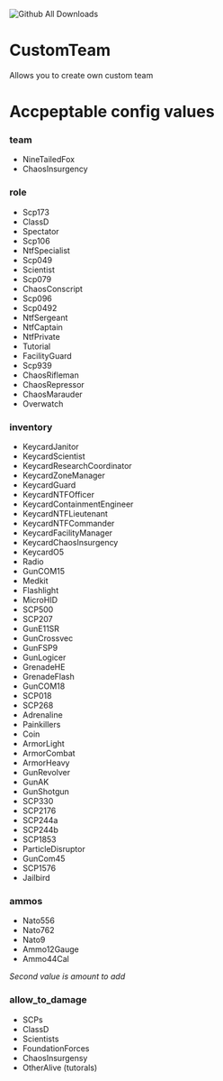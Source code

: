 ![Github All Downloads](https://img.shields.io/github/downloads/VALERA771/CustomTeam/total.svg?style=flat)

# CustomTeam
Allows you to create own custom team

# Accpeptable config values

### team
- NineTailedFox
- ChaosInsurgency


### role
- Scp173
- ClassD
- Spectator
- Scp106
- NtfSpecialist
- Scp049
- Scientist
- Scp079
- ChaosConscript
- Scp096
- Scp0492
- NtfSergeant
- NtfCaptain
- NtfPrivate
- Tutorial
- FacilityGuard
- Scp939
- ChaosRifleman
- ChaosRepressor
- ChaosMarauder
- Overwatch


### inventory
- KeycardJanitor
- KeycardScientist
- KeycardResearchCoordinator
- KeycardZoneManager
- KeycardGuard
- KeycardNTFOfficer
- KeycardContainmentEngineer
- KeycardNTFLieutenant
- KeycardNTFCommander
- KeycardFacilityManager
- KeycardChaosInsurgency
- KeycardO5
- Radio
- GunCOM15
- Medkit
- Flashlight
- MicroHID
- SCP500
- SCP207
- GunE11SR 
- GunCrossvec
- GunFSP9
- GunLogicer
- GrenadeHE 
- GrenadeFlash
- GunCOM18
- SCP018
- SCP268
- Adrenaline
- Painkillers
- Coin
- ArmorLight
- ArmorCombat
- ArmorHeavy
- GunRevolver
- GunAK
- GunShotgun
- SCP330
- SCP2176 
- SCP244a
- SCP244b
- SCP1853
- ParticleDisruptor
- GunCom45
- SCP1576
- Jailbird


### ammos
- Nato556
- Nato762
- Nato9
- Ammo12Gauge
- Ammo44Cal

*Second value is amount to add*


### allow_to_damage
- SCPs
- ClassD
- Scientists
- FoundationForces
- ChaosInsurgensy
- OtherAlive (tutorals)
